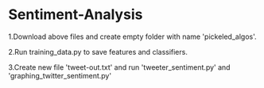 # Sentiment-Analysis
1.Download above files and create empty folder with name 'pickeled_algos'.


2.Run training_data.py to save features and classifiers.


3.Create new file 'tweet-out.txt' and run 'tweeter_sentiment.py' and 'graphing_twitter_sentiment.py'
